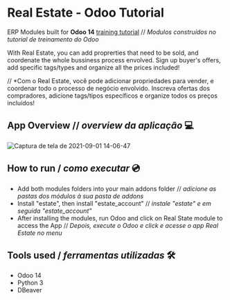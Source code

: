 # Real Estate - Odoo Tutorial
ERP Modules built for **Odoo 14** [training tutorial](https://www.odoo.com/documentation/14.0/developer/howtos/rdtraining.html) // *Modulos construídos no tutorial de treinamento do Odoo*

With Real Estate, you can add proprerties that need to be sold, and coordenate the whole bussiness process envolved. Sign up buyer's offers, add specific tags/types and organize all the prices included! 

// *Com o Real Estate, você pode adicionar propriedades para vender, e coordenar todo o processo de negócio envolvido. Inscreva ofertas dos compradores, adicione tags/tipos específicos e organize todos os preços incluídos!

## App Overview // *overview da aplicação* 💻

![Captura de tela de 2021-09-01 14-06-47](https://user-images.githubusercontent.com/53411709/131713779-79b27678-bede-45d4-a9e2-e915a856f617.png)

## How to run / *como executar* 💿
- Add both modules folders into your main addons folder // *adicione as pastas dos módulos à sua pasta de addons*
- Install "estate", then install "estate_account" // *instale "estate" e em seguida "estate_account"*
- After installing the modules, run Odoo and click on Real State module to access the App // *Depois, execute o Odoo e click e acesse o app Real Estate no menu*
## Tools used / *ferramentas utilizadas* 🛠
- Odoo 14
- Python 3
- DBeaver
